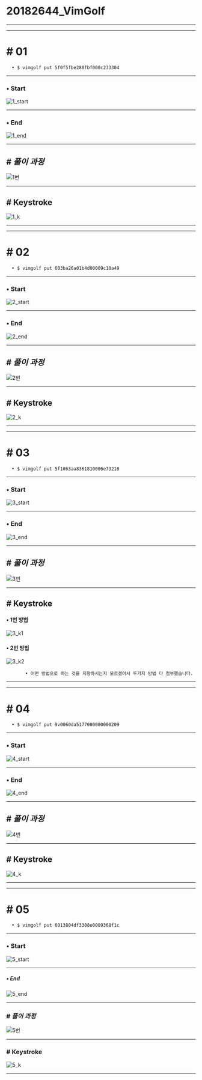 # 20182644_VimGolf
-----------------
-----------------
# # 01

      • $ vimgolf put 5f0f5fbe280fbf000c233304
-----------      
      
### • Start


![1_start](https://user-images.githubusercontent.com/94774284/144275446-4566df37-a03f-4db7-99a5-8366ae685493.PNG)

          
-------------     
     
### • End


![1_end](https://user-images.githubusercontent.com/94774284/144268783-a5767ac4-7146-4295-905c-3c6e8c665a95.PNG)


---------------

## # *풀이 과정*

     
![1번](https://user-images.githubusercontent.com/94774284/144269190-bb8de575-f9d3-46e3-b2ef-4cc907b2be9b.gif)


-------------

## # Keystroke


![1_k](https://user-images.githubusercontent.com/94774284/144272735-b90e746d-e4a3-4289-b998-7fb2656622d4.PNG)


-----------------
-----------------

# # 02


      • $ vimgolf put 603ba26a01b4d00009c10a49
      
      
-----------      
      
### • Start


![2_start](https://user-images.githubusercontent.com/94774284/144272002-a60a9151-c902-4e9c-b8a3-6ecb7317eff2.PNG)
      
      
-------------     
     
### • End


![2_end](https://user-images.githubusercontent.com/94774284/144272021-e157879b-4773-43a8-aa54-5a1a207b12c4.PNG)


---------------

## # *풀이 과정*

     
![2번](https://user-images.githubusercontent.com/94774284/144272044-6f97d568-2b7e-4084-90a4-a258e9a77cc6.gif)


-------------

## # Keystroke


![2_k](https://user-images.githubusercontent.com/94774284/144272639-3e236a9b-c46e-421a-8a54-8644ac97e6a9.PNG)


------------------
------------------

# # 03


      • $ vimgolf put 5f1063aa8361810006e73210
      
      
-----------      
      
### • Start


![3_start](https://user-images.githubusercontent.com/94774284/144273438-06ba15b1-c879-4afb-9faa-1cfd09286568.PNG)

           
-------------     
     
### • End


![3_end](https://user-images.githubusercontent.com/94774284/144273457-808bbe92-bcb3-4fee-b1f6-5e5346e9a01b.PNG)


---------------

## # *풀이 과정*

     
![3번](https://user-images.githubusercontent.com/94774284/144273472-3b249438-95c3-4855-ab58-cd56a42b1881.gif)


-------------

## # Keystroke

#### • 1번 방법

![3_k1](https://user-images.githubusercontent.com/94774284/144275169-31caf170-db82-49ca-a545-cdcea68a314e.PNG)

#### • 2번 방법

![3_k2](https://user-images.githubusercontent.com/94774284/144275317-eb7b0842-35bb-405b-b68d-0260a5336044.PNG)


           • 어떤 방법으로 하는 것을 지향하시는지 모르겠어서 두가지 방법 다 첨부했습니다.


------------------
-----------------

# # 04

      • $ vimgolf put 9v0060da5177000000000209
      
-----------      
      
### • Start


![4_start](https://user-images.githubusercontent.com/94774284/144276221-1c5588ad-8599-41fe-b69c-7d42915a0a1f.PNG)

         
-------------     
     
### • End


![4_end](https://user-images.githubusercontent.com/94774284/144276238-61b24aa3-6330-4d4b-a0f9-9b7ec9829e58.PNG)


---------------

## # *풀이 과정*

     
![4번](https://user-images.githubusercontent.com/94774284/144276288-d441245d-2be1-4f03-a16c-135201d8da57.gif)


-------------

## # Keystroke


![4_k](https://user-images.githubusercontent.com/94774284/144276667-750f8dae-917c-4a8e-a301-a49f22b4fba7.PNG)


-----------------
------------------

# # 05


      • $ vimgolf put 6013804df3308e0009368f1c
      
      
-----------      
      
### • Start


![5_start](https://user-images.githubusercontent.com/94774284/144277289-e83cae2b-d2dc-44c9-be30-3a39300f1db1.PNG)
      
      
-------------     
     
##### • End


![5_end](https://user-images.githubusercontent.com/94774284/144277307-a2030a1b-ed56-4715-9311-d5c2360af084.PNG)


---------------

### # *풀이 과정*


![5번](https://user-images.githubusercontent.com/94774284/144277328-a067e54b-ce58-4d77-93ec-51d548e49a03.gif)
   

-------------

### # Keystroke


![5_k](https://user-images.githubusercontent.com/94774284/144277353-37cd8886-3528-4f7e-bcbc-9ec209300ad6.PNG)


-----------------


